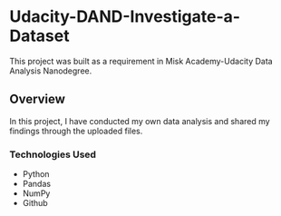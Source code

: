 # Udacity-DAND-Investigate-a-Dataset
This project was built as a requirement in Misk Academy-Udacity Data Analysis Nanodegree.

## Overview
In this project, I have conducted my own data analysis and shared my findings through the uploaded files. 

### Technologies Used
* Python
* Pandas
* NumPy
* Github
